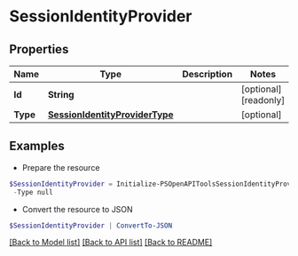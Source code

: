 # SessionIdentityProvider
## Properties

Name | Type | Description | Notes
------------ | ------------- | ------------- | -------------
**Id** | **String** |  | [optional] [readonly] 
**Type** | [**SessionIdentityProviderType**](SessionIdentityProviderType.md) |  | [optional] 

## Examples

- Prepare the resource
```powershell
$SessionIdentityProvider = Initialize-PSOpenAPIToolsSessionIdentityProvider  -Id null `
 -Type null
```

- Convert the resource to JSON
```powershell
$SessionIdentityProvider | ConvertTo-JSON
```

[[Back to Model list]](../README.md#documentation-for-models) [[Back to API list]](../README.md#documentation-for-api-endpoints) [[Back to README]](../README.md)

